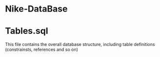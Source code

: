 # Nike-DataBase

<h1>Tables.sql</h1>
<p>This file contains the overall database structure, including table definitions (constrainsts, references and so on)</p>
